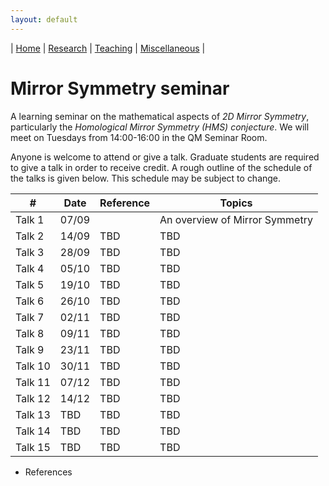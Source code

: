 ```yaml
---
layout: default
---
```



| [Home](index.md)  | [Research](research-en.md)    | [Teaching](teaching-en.md) | [Miscellaneous](miscellaneous-en.md)          | 

# Mirror Symmetry seminar 

A learning seminar on the mathematical aspects of *2D Mirror Symmetry*, particularly the *Homological Mirror Symmetry (HMS) conjecture*. We will meet on Tuesdays from 14:00-16:00 in the QM Seminar Room.

Anyone is welcome to attend or give a talk. Graduate students are required to give a talk in order to receive credit. A rough outline of the schedule of the talks is given below. This schedule may be subject to change.


| #  | Date |Reference|Topics|
|---|---|---|---|
|Talk 1|		07/09|	 			|An overview of Mirror Symmetry|
|Talk 2|		14/09	|TBD| TBD|
|Talk 3|		28/09	|TBD| TBD|
|Talk 4|		05/10	|TBD| TBD|
|Talk 5|		19/10	|TBD| TBD|
|Talk 6|		26/10	|TBD| TBD|
|Talk 7|		02/11	|TBD| TBD|
|Talk 8|		09/11	|TBD| TBD|
|Talk 9| 		23/11	|TBD| TBD|
|Talk 10| 		30/11	|TBD| TBD|
|Talk 11| 		07/12	|TBD| TBD|
|Talk 12| 		14/12	|TBD| TBD|
|Talk 13| 		TBD	|TBD| TBD|
|Talk 14| 		TBD	|TBD| TBD|
|Talk 15| 		TBD	|TBD| TBD|


- References






<meta name="googlebot" content="noindex" />
